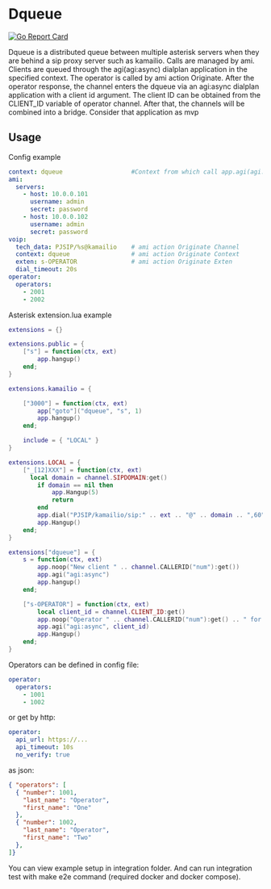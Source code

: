 # Dqueue
[![Go Report Card](https://goreportcard.com/badge/github.com/jgivc/dqueue)](https://goreportcard.com/report/github.com/jgivc/dqueue)


Dqueue is a distributed queue between multiple asterisk servers when they are behind a sip proxy server such as kamailio.
Calls are managed by ami. Clients are queued through the agi(agi:async) dialplan application in the specified context.
The operator is called by ami action Originate. After the operator response, the channel enters the dqueue
via an agi:async dialplan application with a client id argument. The client ID can be obtained from the CLIENT_ID variable
of operator channel. After that, the channels will be combined into a bridge. Consider that application as mvp

## Usage

Config example
```yaml
context: dqueue                   #Context from which call app.agi(agi:async) to insert client to queue
ami:
  servers:
    - host: 10.0.0.101
      username: admin
      secret: password
    - host: 10.0.0.102
      username: admin
      secret: password
voip:
  tech_data: PJSIP/%s@kamailio    # ami action Originate Channel
  context: dqueue                 # ami action Originate Context
  exten: s-OPERATOR               # ami action Originate Exten
  dial_timeout: 20s
operator:
  operators:
    - 2001
    - 2002
```

Asterisk extension.lua example
```lua
extensions = {}

extensions.public = {
    ["s"] = function(ctx, ext)
        app.hangup()
    end;
}

extensions.kamailio = {

    ["3000"] = function(ctx, ext)
        app["goto"]("dqueue", "s", 1)
        app.hangup()
    end;

    include = { "LOCAL" }
}

extensions.LOCAL = {
    ["_[12]XXX"] = function(ctx, ext)
      local domain = channel.SIPDOMAIN:get()
        if domain == nil then
            app.Hangup(5)
            return
        end
        app.dial("PJSIP/kamailio/sip:" .. ext .. "@" .. domain .. ",60")
        app.Hangup()
    end;
}

extensions["dqueue"] = {
    s = function(ctx, ext)
        app.noop("New client " .. channel.CALLERID("num"):get())
        app.agi("agi:async")
        app.hangup()
    end;

    ["s-OPERATOR"] = function(ctx, ext)
        local client_id = channel.CLIENT_ID:get()
        app.noop("Operator " .. channel.CALLERID("num"):get() .. " for client: " .. client_id)
        app.agi("agi:async", client_id)
        app.Hangup()
    end;
}
```


Operators can be defined in config file:

```yaml
operator:
  operators:
    - 1001
    - 1002
```
or get by http:

```yaml
operator:
  api_url: https://...
  api_timeout: 10s
  no_verify: true
```
as json:

```json
{ "operators": [
  { "number": 1001,
    "last_name": "Operator",
    "first_name": "One"
  },
  { "number": 1002,
    "last_name": "Operator",
    "first_name": "Two"
  },
]}
```

You can view example setup in integration folder. And can run integration test with make e2e command (required docker and docker compose).

